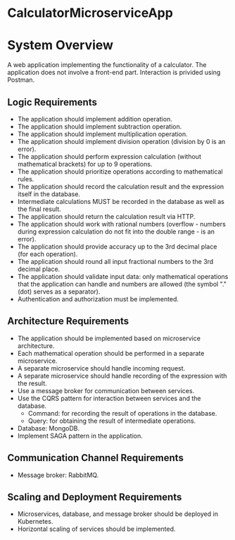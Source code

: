 # CalculatorMicroserviceApp

# System Overview
A web application implementing the functionality of a calculator. The application does not involve a front-end part. Interaction is privided using Postman.

## Logic Requirements
- The application should implement addition operation.
- The application should implement subtraction operation.
- The application should implement multiplication operation.
- The application should implement division operation (division by 0 is an error).
- The application should perform expression calculation (without mathematical brackets) for up to 9 operations.
- The application should prioritize operations according to mathematical rules.
- The application should record the calculation result and the expression itself in the database.
- Intermediate calculations MUST be recorded in the database as well as the final result.
- The application should return the calculation result via HTTP.
- The application should work with rational numbers (overflow - numbers during expression calculation do not fit into the double range - is an error).
- The application should provide accuracy up to the 3rd decimal place (for each operation).
- The application should round all input fractional numbers to the 3rd decimal place.
- The application should validate input data: only mathematical operations that the application can handle and numbers are allowed (the symbol "." (dot) serves as a separator).
- Authentication and authorization must be implemented.

## Architecture Requirements
- The application should be implemented based on microservice architecture.
- Each mathematical operation should be performed in a separate microservice.
- A separate microservice should handle incoming request.
- A separate microservice should handle recording of the expression with the result.
- Use a message broker for communication between services.
- Use the CQRS pattern for interaction between services and the database.
  - Command: for recording the result of operations in the database.
  - Query: for obtaining the result of intermediate operations.
- Database: MongoDB.
- Implement SAGA pattern in the application.

## Communication Channel Requirements
- Message broker: RabbitMQ.

## Scaling and Deployment Requirements
- Microservices, database, and message broker should be deployed in Kubernetes.
- Horizontal scaling of services should be implemented.